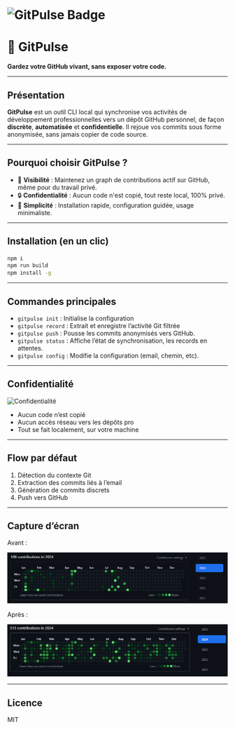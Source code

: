 # ![GitPulse Badge](https://img.shields.io/badge/GitHub%20Activity-Synced%20by%20GitPulse-brightgreen)

# 🚀 GitPulse

**Gardez votre GitHub vivant, sans exposer votre code.**

---

## Présentation

**GitPulse** est un outil CLI local qui synchronise vos activités de développement professionnelles vers un dépôt GitHub personnel, de façon **discrète**, **automatisée** et **confidentielle**. Il rejoue vos commits sous forme anonymisée, sans jamais copier de code source.

---

## Pourquoi choisir GitPulse ?

- 👀 **Visibilité** : Maintenez un graph de contributions actif sur GitHub, même pour du travail privé.
- 🔒 **Confidentialité** : Aucun code n'est copié, tout reste local, 100% privé.
- 🧘 **Simplicité** : Installation rapide, configuration guidée, usage minimaliste.

---

## Installation (en un clic)

```bash
npm i
npm run build
npm install -g
```

---

## Commandes principales

- `gitpulse init` : Initialise la configuration
- `gitpulse record` : Extrait et enregistre l’activité Git filtrée
- `gitpulse push` : Pousse les commits anonymisés vers GitHub.
- `gitpulse status` : Affiche l’état de synchronisation, les records en attentes.
- `gitpulse config` : Modifie la configuration (email, chemin, etc).

---

## Confidentialité

![Confidentialité](https://img.shields.io/badge/100%25%20privé-0%25%20code%20partagé-blue)

 - Aucun code n’est copié
 - Aucun accès réseau vers les dépôts pro
 - Tout se fait localement, sur votre machine
 

---

## Flow par défaut

1. Détection du contexte Git
2. Extraction des commits liés à l’email
3. Génération de commits discrets
4. Push vers GitHub

---

## Capture d’écran

Avant :

![Avant](img/gitpulse-demo-2024.png)

Après :

![Après](img/gitpulse-demo-2024-after.png)

---

## Licence

MIT